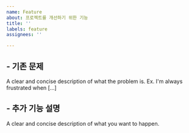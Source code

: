 ```yaml
---
name: Feature
about: 프로젝트를 개선하기 위한 기능
title: ''
labels: feature
assignees: ''

---
```


## **- 기존 문제**
A clear and concise description of what the problem is. Ex. I'm always frustrated when [...]

## **- 추가 기능 설명**
A clear and concise description of what you want to happen.
